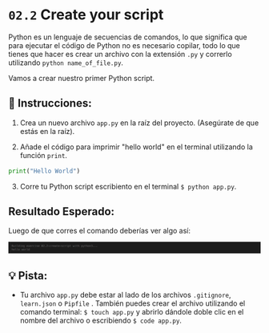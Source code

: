 # `02.2` Create your script

Python es un lenguaje de secuencias de comandos, lo que significa que para ejecutar el código de Python no es necesario copilar, todo lo que tienes que hacer es crear un archivo con la extensión `.py` y correrlo utilizando `python name_of_file.py`.

Vamos a crear nuestro primer Python script.

## 📝 Instrucciones:

1. Crea un nuevo archivo `app.py` en la raíz del proyecto. (Asegúrate de que estás en la raíz).

2. Añade el código para imprimir "hello world" en el terminal utilizando la función `print`.

```py
print("Hello World")
```
3. Corre tu Python script escribiento en el terminal `$ python app.py`.

## Resultado Esperado:

Luego de que corres el comando deberías ver algo así:

![print file](../../assets/hello.png)

## 💡 Pista:

+ Tu archivo `app.py` debe estar al lado de los archivos `.gitignore`, `learn.json` o `Pipfile` . También puedes crear el archivo utilizando el comando terminal: `$ touch app.py` y abrirlo dándole doble clic en el nombre del archivo o escribiendo `$ code app.py`. 


